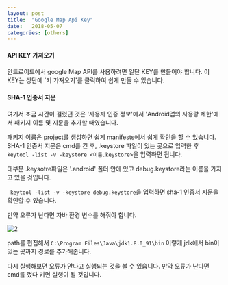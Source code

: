 ```yaml
---
layout: post
title:  "Google Map Api Key"
date:   2018-05-07
categories: [others]
---
```

#### **API KEY 가져오기**
안드로이드에서 google Map API를 사용하려면 일단 KEY를 만들어야 합니다. 이 KEY는 상단에 '키 가져오기'를 클릭하여 쉽게 만들 수 있습니다.

#### **SHA-1 인증서 지문**
여기서 조금 시간이 걸렸던 것은 '사용자 인증 정보'에서 'Android앱의 사용량 제한'에서 패키지 이름 및 지문을 추가할 때였습니다.

패키지 이름은 project를 생성하면 쉽게 manifests에서 쉽게 확인을 할 수 있습니다.
SHA-1 인증서 지문은 cmd를 킨 후, .keystore 파일이 있는 곳으로 입력한 후``` keytool -list -v -keystore <이름.keystore>```을 입력하면 됩니다.

대부분 .keysotre파일은 '.android' 폴더 안에 있고 debug.keystore라는 이름을 가지고 있을 것입니다.

``` keytool -list -v -keystore debug.keystore```을 입력하면 sha-1 인증서 지문을 확인할 수 있습니다.

만약 오류가 난다면 자바 환경 변수를 해줘야 합니다.

![2](https://user-images.githubusercontent.com/26562553/39685858-4f349866-5200-11e8-935f-6b62eb91709a.JPG)

path를 편집해서 ```C:\Program Files\Java\jdk1.8.0_91\bin``` 이렇게 jdk에서 bin이 있는 곳까지 경로를 추가해줍니다.

다시 실행해보면 오류가 안나고 실행되는 것을 볼 수 있습니다.
만약 오류가 난다면 cmd를 껐다 키면 실행이 될 것입니다.
